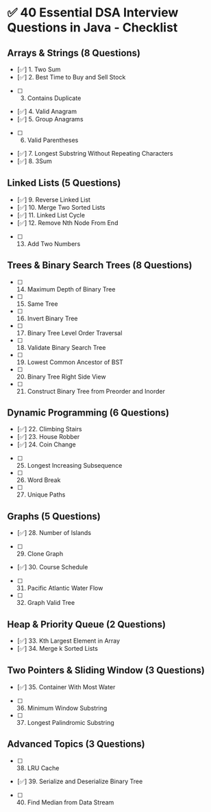 # ✅ 40 Essential DSA Interview Questions in Java - Checklist

## Arrays & Strings (8 Questions)
- [✅] 1. Two Sum
- [✅] 2. Best Time to Buy and Sell Stock
- [ ] 3. Contains Duplicate
- [✅] 4. Valid Anagram
- [✅] 5. Group Anagrams
- [ ] 6. Valid Parentheses
- [✅] 7. Longest Substring Without Repeating Characters
- [✅] 8. 3Sum

## Linked Lists (5 Questions)
- [✅] 9. Reverse Linked List
- [✅] 10. Merge Two Sorted Lists
- [✅] 11. Linked List Cycle
- [✅] 12. Remove Nth Node From End
- [ ] 13. Add Two Numbers

## Trees & Binary Search Trees (8 Questions)
- [ ] 14. Maximum Depth of Binary Tree
- [ ] 15. Same Tree
- [ ] 16. Invert Binary Tree
- [ ] 17. Binary Tree Level Order Traversal
- [ ] 18. Validate Binary Search Tree
- [ ] 19. Lowest Common Ancestor of BST
- [ ] 20. Binary Tree Right Side View
- [ ] 21. Construct Binary Tree from Preorder and Inorder

## Dynamic Programming (6 Questions)
- [✅] 22. Climbing Stairs
- [✅] 23. House Robber
- [✅] 24. Coin Change
- [ ] 25. Longest Increasing Subsequence
- [ ] 26. Word Break
- [ ] 27. Unique Paths

## Graphs (5 Questions)
- [✅] 28. Number of Islands
- [ ] 29. Clone Graph
- [✅] 30. Course Schedule
- [ ] 31. Pacific Atlantic Water Flow
- [ ] 32. Graph Valid Tree

## Heap & Priority Queue (2 Questions)
- [✅] 33. Kth Largest Element in Array
- [✅] 34. Merge k Sorted Lists

## Two Pointers & Sliding Window (3 Questions)
- [✅] 35. Container With Most Water
- [ ] 36. Minimum Window Substring
- [ ] 37. Longest Palindromic Substring

## Advanced Topics (3 Questions)
- [ ] 38. LRU Cache
- [✅] 39. Serialize and Deserialize Binary Tree
- [ ] 40. Find Median from Data Stream

